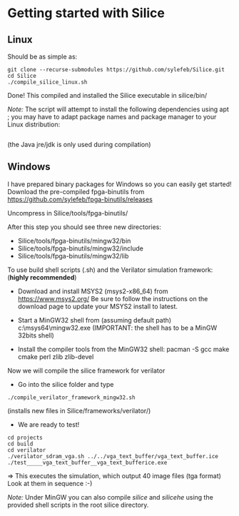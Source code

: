 # Getting started with Silice

## Linux

Should be as simple as:
```
git clone --recurse-submodules https://github.com/sylefeb/Silice.git
cd Silice
./compile_silice_linux.sh
```

Done! This compiled and installed the Silice executable in silice/bin/

*Note:* The script will attempt to install the following dependencies using apt ; you may have to adapt package names and package manager to your Linux distribution: 
```default-jre default-jdk iverilog verilator fpga-icestorm arachne-pnr yosys gtkwave git gcc g++ make cmake pkg-config uuid uuid-dev
```

(the Java jre/jdk is only used during compilation)

## Windows

I have prepared binary packages for Windows so you can easily get started!
Download the pre-compiled fpga-binutils from https://github.com/sylefeb/fpga-binutils/releases

Uncompress in Silice/tools/fpga-binutils/

After this step you should see three new directories:
- Silice/tools/fpga-binutils/mingw32/bin
- Silice/tools/fpga-binutils/mingw32/include
- Silice/tools/fpga-binutils/mingw32/lib

To use build shell scripts (.sh) and the Verilator simulation framework: (**highly recommended**)

- Download and install MSYS2 (msys2-x86_64) from https://www.msys2.org/
  Be sure to follow the instructions on the download page to update your 
  MSYS2 install to latest.

- Start a MinGW32 shell from (assuming default path) c:\msys64\mingw32.exe
  (IMPORTANT: the shell has to be a MinGW 32bits shell)

- Install the compiler tools from the MinGW32 shell:
  pacman -S gcc make cmake perl zlib zlib-devel

Now we will compile the silice framework for verilator

- Go into the silice folder and type 
```
./compile_verilator_framework_mingw32.sh
```

(installs new files in Silice/frameworks/verilator/)

- We are ready to test!

```
cd projects
cd build
cd verilator
./verilator_sdram_vga.sh ../../vga_text_buffer/vga_text_buffer.ice
./test_____vga_text_buffer__vga_text_bufferice.exe
```

=> This executes the simulation, which output 40 image files (tga format)
Look at them in sequence :-)

*Note:* Under MinGW you can also compile *silice* and *silicehe* using the provided shell scripts in the root silice directory.
